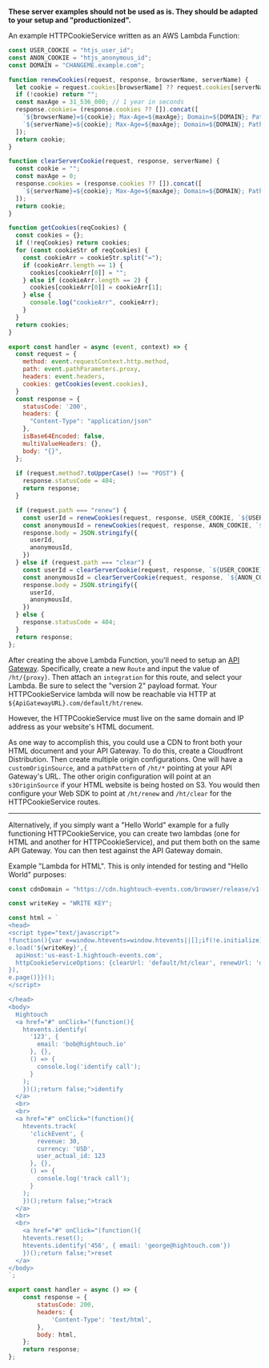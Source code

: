 **These server examples should not be used as is. They should be adapted to your setup and "productionized".**

An example HTTPCookieService written as an AWS Lambda Function:

```Javascript
const USER_COOKIE = "htjs_user_id";
const ANON_COOKIE = "htjs_anonymous_id";
const DOMAIN = "CHANGEME.example.com";

function renewCookies(request, response, browserName, serverName) {
  let cookie = request.cookies[browserName] ?? request.cookies[serverName];
  if (!cookie) return "";
  const maxAge = 31_536_000; // 1 year in seconds
  response.cookies= (response.cookies ?? []).concat([
    `${browserName}=${cookie}; Max-Age=${maxAge}; Domain=${DOMAIN}; Path=/; SameSite=Lax;`,
    `${serverName}=${cookie}; Max-Age=${maxAge}; Domain=${DOMAIN}; Path=/; SameSite=Lax; httpOnly=true;`,
  ]);
  return cookie;
}

function clearServerCookie(request, response, serverName) {
  const cookie = "";
  const maxAge = 0;
  response.cookies = (response.cookies ?? []).concat([
    `${serverName}=${cookie}; Max-Age=${maxAge}; Domain=${DOMAIN}; Path=/; SameSite=Lax; httpOnly;`,
  ]);
  return cookie;
}

function getCookies(reqCookies) {
  const cookies = {};
  if (!reqCookies) return cookies;
  for (const cookieStr of reqCookies) {
    const cookieArr = cookieStr.split("=");
    if (cookieArr.length == 1) {
      cookies[cookieArr[0]] = "";
    } else if (cookieArr.length == 2) {
      cookies[cookieArr[0]] = cookieArr[1]; 
    } else {
      console.log("cookieArr", cookieArr);
    }
  }
  return cookies;
}

export const handler = async (event, context) => {
  const request = {
    method: event.requestContext.http.method,
    path: event.pathParameters.proxy,
    headers: event.headers,
    cookies: getCookies(event.cookies),
  }
  const response = {
    statusCode: '200',
    headers: {
      "Content-Type": "application/json"
    },
    isBase64Encoded: false,
    multiValueHeaders: {},
    body: "{}",
  };
    
  if (request.method?.toUpperCase() !== "POST") {
    response.statusCode = 404;
    return response;
  }

  if (request.path === "renew") {
    const userId = renewCookies(request, response, USER_COOKIE, `${USER_COOKIE}_srvr`);
    const anonymousId = renewCookies(request, response, ANON_COOKIE, `${ANON_COOKIE}_srvr`);
    response.body = JSON.stringify({
      userId,
      anonymousId,
    })
  } else if (request.path === "clear") {
    const userId = clearServerCookie(request, response, `${USER_COOKIE}_srvr`);
    const anonymousId = clearServerCookie(request, response, `${ANON_COOKIE}_srvr`);
    response.body = JSON.stringify({
      userId,
      anonymousId,
    })
  } else {
    response.statusCode = 404;
  }
  return response;
};
```

After creating the above Lambda Function, you'll need to setup an [API Gateway](https://aws.amazon.com/api-gateway/). Specifically, create a new `Route` and input the value of `/ht/{proxy}`. Then attach an `integration` for this route, and select your Lambda. Be sure to select the "version 2" payload format. Your HTTPCookieService lambda will now be reachable via HTTP at `${ApiGatewayURL}.com/default/ht/renew`.

However, the HTTPCookieService must live on the same domain and IP address as your website's HTML document.

As one way to accomplish this, you could use a CDN to front both your HTML document and your API Gateway. To do this, create a Cloudfront Distribution. Then create multiple origin configurations. One will have a `customOriginSource`, and a `pathPattern` of `/ht/*` pointing at your API Gateway's URL. The other origin configuration will point at an `s3OriginSource` if your HTML website is being hosted on S3. You would then configure your Web SDK to point at `/ht/renew` and `/ht/clear` for the HTTPCookieService routes.

---

Alternatively, if you simply want a "Hello World" example for a fully functioning HTTPCookieService, you can create two lambdas (one for HTML and another for HTTPCookieService), and put them both on the same API Gateway. You can then test against the API Gateway domain.

Example "Lambda for HTML". This is only intended for testing and "Hello World" purposes:

```Javascript
const cdnDomain = "https://cdn.hightouch-events.com/browser/release/v1-latest/events.min.js";

const writeKey = "WRITE KEY";

const html = `
<head>
<script type="text/javascript">
!function(){var e=window.htevents=window.htevents||[];if(!e.initialize)if(e.invoked)window.console&&console.error&&console.error("Hightouch snippet included twice.");else{e.invoked=!0,e.methods=["trackSubmit","trackClick","trackLink","trackForm","pageview","identify","reset","group","track","ready","alias","debug","page","once","off","on","addSourceMiddleware","addIntegrationMiddleware","setAnonymousId","addDestinationMiddleware"],e.factory=function(t){return function(){var n=Array.prototype.slice.call(arguments);return n.unshift(t),e.push(n),e}};for(var t=0;t<e.methods.length;t++){var n=e.methods[t];e[n]=e.factory(n)}e.load=function(t,n){var o=document.createElement("script");o.type="text/javascript",o.async=!0,o.src="${cdnDomain}";var r=document.getElementsByTagName("script")[0];r.parentNode.insertBefore(o,r),e._loadOptions=n,e._writeKey=t},e.SNIPPET_VERSION="0.0.1",
e.load('${writeKey}',{
  apiHost:'us-east-1.hightouch-events.com',
  httpCookieServiceOptions: {clearUrl: 'default/ht/clear', renewUrl: 'default/ht/renew', backoff: 5000},
}),
e.page()}}();
</script>

</head>
<body>
  Hightouch
  <a href="#" onClick="(function(){
    htevents.identify(
      '123', {
        email: 'bob@hightouch.io'
      }, {},
      () => {
        console.log('identify call');
      }
    );
    })();return false;">identify
  </a>
  <br>
  <br>
  <a href="#" onClick="(function(){
    htevents.track(
      'clickEvent', {
        revenue: 30,
        currency: 'USD',
        user_actual_id: 123
      }, {},
      () => {
        console.log('track call');
      }
    );
    })();return false;">track
  </a>
  <br>
  <br>
    <a href="#" onClick="(function(){
    htevents.reset();
    htevents.identify('456', { email: 'george@hightouch.com'})
    })();return false;">reset
  </a>
</body>
`;

export const handler = async () => {
    const response = {
        statusCode: 200,
        headers: {
            'Content-Type': 'text/html',
        },
        body: html,
    };
    return response;
};

```